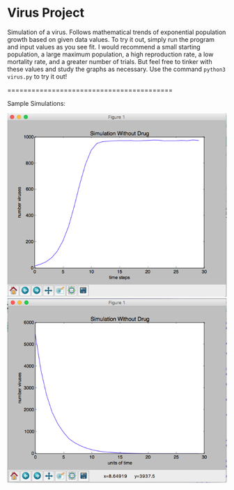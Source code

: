 # Virus Project
Simulation of a virus. Follows mathematical trends of exponential population growth based on given data values.
To try it out, simply run the program and input values as you see fit. I would recommend a small starting population,
a large maximum population, a high reproduction rate, a low mortality rate, and a greater number of trials. But feel 
free to tinker with these values and study the graphs as necessary. Use the command `python3 virus.py` to try it out!

=========================================

Sample Simulations:

![Alt text](SampleVirus.png)
![Alt text](SampleVirus2.png)
